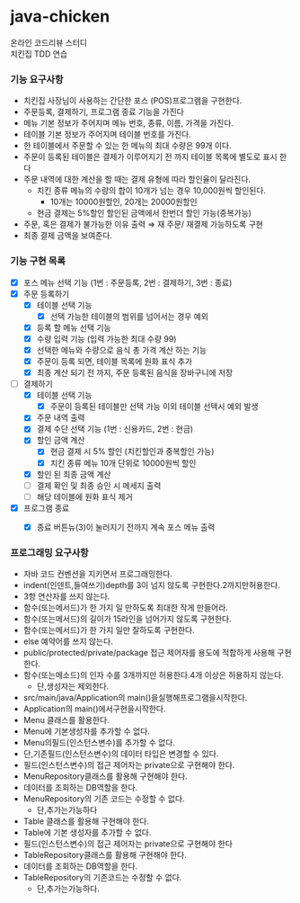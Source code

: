 # java-chicken
온라인 코드리뷰 스터디  
치킨집 TDD 연습

### 기능 요구사항

- 치킨집 사장님이 사용하는 간단한 포스 (POS)프로그램을 구현한다.
- 주문등록, 결제하기, 프로그램 종료 기능을 가진다
- 메뉴 기본 정보가 주어지며 메뉴 번호, 종류, 이름, 가격을 가진다.
- 테이블 기본 정보가 주어지며 테이블 번호를 가진다.
- 한 테이블에서 주문할 수 있는 한 메뉴의 최대 수량은 99개 이다.
- 주문이 등록된 테이블은 결제가 이루어지기 전 까지 테이블 목록에 별도로 표시 한다
- 주문 내역에 대한 계산을 할 때는 결제 유형에 따라 할인율이 달라진다.
    - 치킨 종류 메뉴의 수량의 합이 10개가 넘는 경우 10,000원씩 할인된다.
        - 10개는 10000원할인, 20개는 20000원할인
    - 현금 결제는 5%할인 할인된 금액에서 한번더 할인 가능(중복가능)
- 주문, 혹은 결제가 불가능한 이유 출력 ⇒ 재 주문/ 재결제 가능하도록 구현
- 최종 결제 금액을 보여준다.

### 기능 구현 목록
- [x] 포스 메뉴 선택 기능 (1번 : 주문등록, 2번 : 결제하기, 3번 : 종료)
- [x] 주문 등록하기
    - [x] 테이블 선택 기능
        - [x] 선택 가능한 테이블의 범위를 넘어서는 경우 예외
    - [x] 등록 할 메뉴 선택 기능
    - [x] 수량 입력 기능 (입력 가능한 최대 수량 99)
    - [x] 선택한 메뉴와 수량으로 음식 총 가격 계산 하는 기능
    - [x] 주문이 등록 되면, 테이블 목록에 원화 표식 추가
    - [x] 최종 계산 되기 전 까지, 주문 등록된 음식을 장바구니에 저장
- [ ] 결제하기 
    - [x] 테이블 선택 기능
        - [x] 주문이 등록된 테이블만 선택 가능 이외 테이블 선택시 예외 발생
    - [x] 주문 내역 출력
    - [x] 결제 수단 선택 기능 (1번 : 신용카드, 2번 : 현금)
    - [x] 할인 금액 계산 
        - [x] 현금 결제 시 5% 할인 (치킨할인과 중복할인 가능)
        - [x] 치킨 종류 메뉴 10개 단위로 10000원씩 할인
    - [x] 할인 된 최종 금액 계산
    - [ ] 결제 확인 및 최종 승인 시 메세지 출력
    - [ ] 해당 테이블에 원화 표식 제거
- [x] 프로그램 종료
    - [x] 종료 버튼뉴(3)이 눌러지기 전까지 계속 포스 메뉴 출력
    


### 프로그래밍 요구사항

- 자바 코드 컨벤션을 지키면서 프로그래밍한다.
- indent(인덴트,들여쓰기)depth를 3이 넘지 않도록 구현한다.2까지만허용한다.
- 3항 연산자를 쓰지 않는다.
- 함수(또는메서드)가 한 가지 일 만하도록 최대한 작게 만들어라.
- 함수(또는메서드)의 길이가 15라인을 넘어가지 않도록 구현한다.
- 함수(또는메서드)가 한 가지 일만 잘하도록 구현한다.
- else 예약어를 쓰지 않는다.
- public/protected/private/package 접근 제어자를 용도에 적합하게 사용해 구현한다.
- 함수(또는메소드)의 인자 수를 3개까지만 허용한다.4개 이상은 허용하지 않는다.
    - 단,생성자는 제외한다.
- src/main/java/Application의 main()을실행해프로그램을시작한다.
- Application의 main()에서구현을시작한다.
- Menu 클래스를 활용한다.
- Menu에 기본생성자를 추가할 수 없다.
- Menu의필드(인스턴스변수)를 추가할 수 없다.
- 단,기존필드(인스턴스변수)의 데이터 타입은 변경할 수 있다.
- 필드(인스턴스변수)의 접근 제어자는 private으로 구현해야 한다.
- MenuRepository클래스를 활용해 구현해야 한다.
- 데이터를 조회하는 DB역할을 한다.
- MenuRepository의 기존 코드는 수정할 수 없다.
  - 단,추가는가능하다
- Table 클래스를 활용해 구현해야 한다.
- Table에 기본 생성자를 추가할 수 없다.
- 필드(인스턴스변수)의 접근 제어자는 private으로 구현해야 한다
- TableRepository클래스를 활용해 구현해야 한다.
- 데이터를 조회하는 DB역할을 한다.
- TableRepository의 기존코드는 수정할 수 없다.
    - 단,추가는가능하다.
